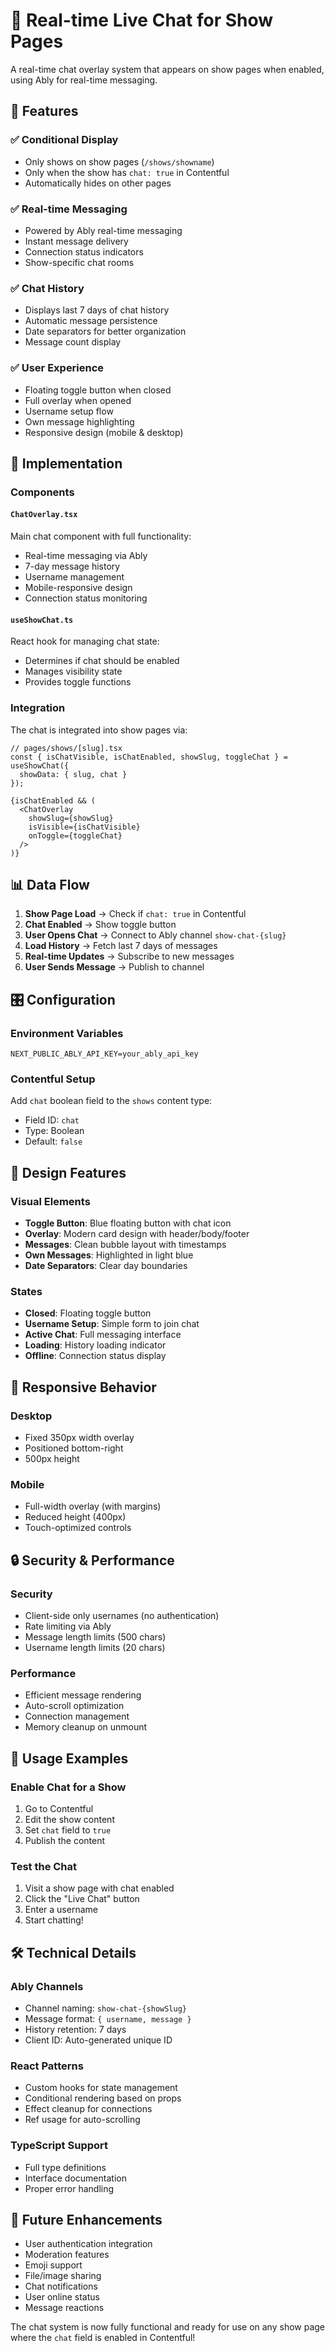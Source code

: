 # 💬 Real-time Live Chat for Show Pages

A real-time chat overlay system that appears on show pages when enabled, using Ably for real-time messaging.

## 🚀 Features

### ✅ **Conditional Display**
- Only shows on show pages (`/shows/showname`)
- Only when the show has `chat: true` in Contentful
- Automatically hides on other pages

### ✅ **Real-time Messaging**
- Powered by Ably real-time messaging
- Instant message delivery
- Connection status indicators
- Show-specific chat rooms

### ✅ **Chat History**
- Displays last 7 days of chat history
- Automatic message persistence
- Date separators for better organization
- Message count display

### ✅ **User Experience**
- Floating toggle button when closed
- Full overlay when opened
- Username setup flow
- Own message highlighting
- Responsive design (mobile & desktop)

## 🔧 Implementation

### Components

#### `ChatOverlay.tsx`
Main chat component with full functionality:
- Real-time messaging via Ably
- 7-day message history
- Username management
- Mobile-responsive design
- Connection status monitoring

#### `useShowChat.ts`
React hook for managing chat state:
- Determines if chat should be enabled
- Manages visibility state
- Provides toggle functions

### Integration

The chat is integrated into show pages via:

```tsx
// pages/shows/[slug].tsx
const { isChatVisible, isChatEnabled, showSlug, toggleChat } = useShowChat({ 
  showData: { slug, chat } 
});

{isChatEnabled && (
  <ChatOverlay
    showSlug={showSlug}
    isVisible={isChatVisible}
    onToggle={toggleChat}
  />
)}
```

## 📊 Data Flow

1. **Show Page Load** → Check if `chat: true` in Contentful
2. **Chat Enabled** → Show toggle button
3. **User Opens Chat** → Connect to Ably channel `show-chat-{slug}`
4. **Load History** → Fetch last 7 days of messages
5. **Real-time Updates** → Subscribe to new messages
6. **User Sends Message** → Publish to channel

## 🎛️ Configuration

### Environment Variables
```env
NEXT_PUBLIC_ABLY_API_KEY=your_ably_api_key
```

### Contentful Setup
Add `chat` boolean field to the `shows` content type:
- Field ID: `chat`
- Type: Boolean
- Default: `false`

## 🎨 Design Features

### Visual Elements
- **Toggle Button**: Blue floating button with chat icon
- **Overlay**: Modern card design with header/body/footer
- **Messages**: Clean bubble layout with timestamps
- **Own Messages**: Highlighted in light blue
- **Date Separators**: Clear day boundaries

### States
- **Closed**: Floating toggle button
- **Username Setup**: Simple form to join chat
- **Active Chat**: Full messaging interface
- **Loading**: History loading indicator
- **Offline**: Connection status display

## 📱 Responsive Behavior

### Desktop
- Fixed 350px width overlay
- Positioned bottom-right
- 500px height

### Mobile
- Full-width overlay (with margins)
- Reduced height (400px)
- Touch-optimized controls

## 🔒 Security & Performance

### Security
- Client-side only usernames (no authentication)
- Rate limiting via Ably
- Message length limits (500 chars)
- Username length limits (20 chars)

### Performance
- Efficient message rendering
- Auto-scroll optimization
- Connection management
- Memory cleanup on unmount

## 🎯 Usage Examples

### Enable Chat for a Show
1. Go to Contentful
2. Edit the show content
3. Set `chat` field to `true`
4. Publish the content

### Test the Chat
1. Visit a show page with chat enabled
2. Click the "Live Chat" button
3. Enter a username
4. Start chatting!

## 🛠️ Technical Details

### Ably Channels
- Channel naming: `show-chat-{showSlug}`
- Message format: `{ username, message }`
- History retention: 7 days
- Client ID: Auto-generated unique ID

### React Patterns
- Custom hooks for state management
- Conditional rendering based on props
- Effect cleanup for connections
- Ref usage for auto-scrolling

### TypeScript Support
- Full type definitions
- Interface documentation
- Proper error handling

## 🚀 Future Enhancements

- User authentication integration
- Moderation features
- Emoji support
- File/image sharing
- Chat notifications
- User online status
- Message reactions

The chat system is now fully functional and ready for use on any show page where the `chat` field is enabled in Contentful!